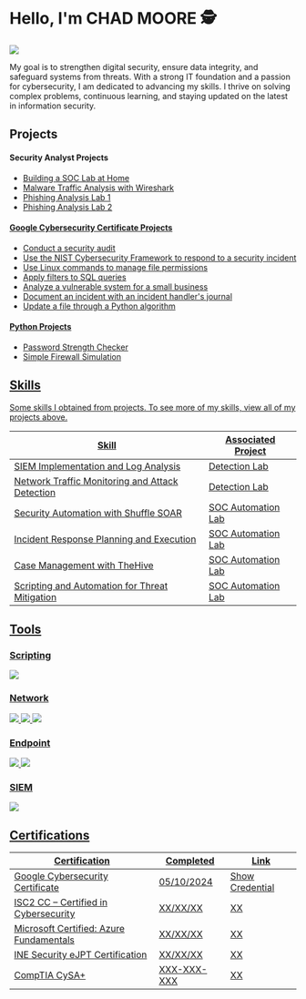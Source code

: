 # Hello, I'm CHAD MOORE 🕵️
<a href="https://linkedin.com/in/chadjdmoore"><img src="https://img.shields.io/badge/-LinkedIn-0072b1?&style=for-the-badge&logo=linkedin&logoColor=white" /></a>

My goal is to strengthen digital security, ensure data integrity, and safeguard systems from threats. With a strong IT foundation and a passion for cybersecurity, I am dedicated to advancing my skills. I thrive on solving complex problems, continuous learning, and staying updated on the latest in information security.


## Projects
#### Security Analyst Projects
- <a href="https://github.com/ChadJDMoore/Building-a-SOC-Lab-at-Home">Building a SOC Lab at Home
- <a href="https://github.com/ChadJDMoore/Malware-Traffic-Analysis-with-Wireshark">Malware Traffic Analysis with Wireshark
- <a href="https://github.com/ChadJDMoore/Phishing-Analysis-Lab-1">Phishing Analysis Lab 1
- <a href="https://github.com/ChadJDMoore/Phishing-Analysis-Lab-2">Phishing Analysis Lab 2

#### Google Cybersecurity Certificate Projects
- <a href="https://github.com/ChadJDMoore/Conduct-a-security-audit">Conduct a security audit
- <a href="https://github.com/ChadJDMoore/Use-the-NIST-Cybersecurity-Framework-to-respond-to-a-security-incident">Use the NIST Cybersecurity Framework to respond to a security incident
- <a href="https://github.com/ChadJDMoore/Use-Linux-commands-to-manage-file-permissions">Use Linux commands to manage file permissions
- <a href="https://github.com/ChadJDMoore/Apply-filters-to-SQL-queries">Apply filters to SQL queries
- <a href="https://github.com/ChadJDMoore/Analyze-a-vulnerable-system-for-a-small-business">Analyze a vulnerable system for a small business
- <a href="https://github.com/ChadJDMoore/Document-an-incident-with-an-incident-handler-s-journal">Document an incident with an incident handler's journal
- <a href="https://github.com/ChadJDMoore/Update-a-file-through-a-Python-algorithm">Update a file through a Python algorithm

#### Python Projects
- <a href="https://github.com/ChadJDMoore/Password-Strength-Checker">Password Strength Checker
- <a href="https://github.com/ChadJDMoore/Simple-Firewall-Simulation">Simple Firewall Simulation
  

## Skills

Some skills I obtained from projects. To see more of my skills, view all of my projects above.

| Skill                                         | Associated Project         |
|-----------------------------------------------|----------------------------|
| SIEM Implementation and Log Analysis          | <a href="https://google.com">Detection Lab</a>|
| Network Traffic Monitoring and Attack Detection | <a href="https://google.com">Detection Lab</a>|
| Security Automation with Shuffle SOAR         | SOC Automation Lab|
| Incident Response Planning and Execution      | SOC Automation Lab|
| Case Management with TheHive                  | SOC Automation Lab|
| Scripting and Automation for Threat Mitigation | SOC Automation Lab|

## Tools

### Scripting
<div>
    <img src="https://img.shields.io/badge/Python-FFD43B?style=for-the-badge&logo=python&logoColor=blue" />
<div>
    
### Network
<div>
    <img src="https://img.shields.io/badge/-Wireshark-1679A7?&style=for-the-badge&logo=Wireshark&logoColor=white" />
    <img src="https://img.shields.io/badge/-Suricata-EF3B2D?&style=for-the-badge&logo=Suricata&logoColor=white" />
    <img src="https://img.shields.io/badge/-Zeek-777BB4?&style=for-the-badge&logo=Zeek&logoColor=white" />
</div>

### Endpoint
<div>
    <img src="https://img.shields.io/badge/-Microsoft_Defender_for_Endpoint-00A4EF?&style=for-the-badge&logo=Microsoft&logoColor=white" />
    <img src="https://img.shields.io/badge/-Velociraptor-4B275F?&style=for-the-badge&logo=Velociraptor&logoColor=white" />
</div>

### SIEM
<div>
   <img src="https://img.shields.io/badge/-Splunk-000000?&style=for-the-badge&logo=Splunk&logoColor=white" />
</div>

## Certifications 

|     Certification     |               Completed               |     Link       |
| --------------------  | -------------------------------------- | ---------------| 
| Google Cybersecurity Certificate   |                05/10/2024                |     <a href="https://coursera.org/share/0bb0d13d07e7bf31c5f021f730230f95">Show Credential      | 
| ISC2 CC – Certified in Cybersecurity              |     XX/XX/XX                          |   XX      |
| Microsoft Certified: Azure Fundamentals |   XX/XX/XX         |    XX    |
| INE Security eJPT Certification | XX/XX/XX    | XX   |
| CompTIA CySA+         | XXX-XXX-XXX      |  XX     |


